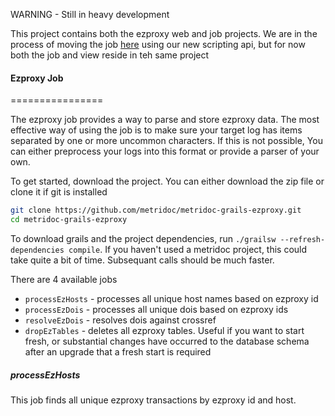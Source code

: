 WARNING - Still in heavy development

This project contains both the ezproxy web and job projects.  We are in the process of moving the job
[here](https://github.com/metridoc/metridoc-job-ezproxy) using our new scripting api, but for now both the job and view 
reside in teh same project

#### Ezproxy Job
================

The ezproxy job provides a way to parse and store ezproxy data.  The most effective way of using the job is to make sure
your target log has items separated by one or more uncommon characters.  If this is not possible, You can either 
preprocess your logs into this format or provide a parser of your own.

To get started, download the project.  You can either download the zip file or clone it if git is installed

```bash
git clone https://github.com/metridoc/metridoc-grails-ezproxy.git
cd metridoc-grails-ezproxy
```

To download grails and the project dependencies, run `./grailsw --refresh-dependencies compile`.  If you haven't used
a metridoc project, this could take quite a bit of time.  Subsequant calls should be much faster.

There are 4 available jobs

*  `processEzHosts` - processes all unique host names based on ezproxy id
*  `processEzDois` - processes all unique dois based on ezproxy ids
*  `resolveEzDois` - resolves dois against crossref
*  `dropEzTables` - deletes all ezproxy tables.  Useful if you want to start fresh, or
substantial changes have occurred to the database schema after an upgrade that a fresh start is required

##### processEzHosts

This job finds all unique ezproxy transactions by ezproxy id and host.





